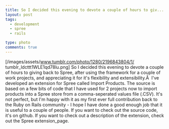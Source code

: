 ```yaml
---
title: So I decided this evening to devote a couple of hours to giv...
layout: post
tags:
  - development
  - spree
  - rails

type: photo
comments: true
---
```


[/images/assets/www.tumblr.com/photo/1280/2196843804/1/
tumblr_ldcttt1WLE1qd78lu.png]
So I decided this evening to devote a couple of hours to giving back to Spree,
after using the framework for a couple of work projects, and appreciating it
for it's flexibility and extensibility.Â 
I've developed an extension for Spree called Import Products. The source is
based on a few bits of code that I have used for 2 projects now to import
products into a Spree store from a comma-seperated values file (.CSV).
It's not perfect, but I'm happy with it as my first ever full contribution back
to the Ruby on Rails community - I hope I have done a good enough job that it
is useful to a couple of people.
If you want to check out the source code, it's on github.
If you want to check out a description of the extension, check out the Spree
extension_page.


